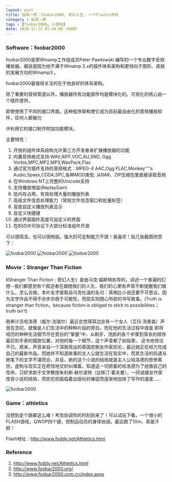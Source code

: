 ```yaml
---
layout: post
title: 每周一荐：foobar2000, 奇幻人生, 一个Flash小游戏
category : 每周一荐
tags : [foobar2000, 小游戏]
date: 2010-12-12 01:44:00 +0800
---
```


### Software：foobar2000
 
foobar2000是原Winamp工作组成员Peter Pawlowski 编写的一个专业数字音频播放器。据说是因为他不满于Winamp 2.x的插件体系架构和更倾向于图形、皮肤的发展方向的Winamp3 。

foobar2000最值得关注的在于他良好的体系架构。

除了重要的音频管道以外，播放器所有功能部件均是模块化的。可视化的核心由一个插件提供，
 
即使使用了不同的接口界面。这种程序架构使它成为目前最自由化的音频播放软件，任何人都被允
 
许利用它的接口制作附加功能模块。

主要特性：

1. 开放的组件体系结构允许第三方开发者来扩展播放器的功能 
2. 内置音频格式支持:WAV,AIFF,VOC,AU,SND, Ogg Vorbis,MPC,MP2,MP3,WavPack,Flac 
3. 通过官方插件支持的音频格式：MPEG-4 AAC,Ogg FLAC,Monkey''''s Audio,Speex,CDDA,SPC,各种MOD类型; 从RAR、ZIP压缩包里直接读取音频 
4. 在Windows NT上完整的Unicode支持 
5. 支持播放增益(ReplayGain) 
6. 低内存占用，有效处理大量的播放列表 
7. 高级文件信息处理能力（常规文件信息窗口和批量标签） 
8. 高度自定义播放列表显示 
9. 自定义快捷键 
10. 通过界面插件高度可自定义的界面
11. 在BSD许可协议下大部分标准组件开源
 
可以很简洁，也可以很绚丽。强大的可定制能力不错！我喜欢！贴几张截图欣赏下：
 
![foobar2000](/images/2010-12-12-1.jpg)
![foobar2000](/images/2010-12-12-2.jpg)
![foobar2000](/images/2010-12-12-3.jpg)
   
 
### Movie：Stranger Than Fiction
 
 《Stranger Than Fiction : 奇幻人生》是由马克·福斯特执导的，讲述一个普遍的幻想--我们都感觉有个叙述者在跟随我们的人生，我们的心里有声音不断提醒我们做什么，怎么去做。本片名字是取自马克吐温的名句：真相比小说还要不可思议，因为文学作品不得不亦步亦趋于可能性，而现实则随心所欲的书写故事。(Truth is stranger than fiction，because fiction is obliged to stick to possibilities；truth isn't)
 
税审计员哈洛德（威尔·法瑞尔）最近总觉得耳边总有一个女人（艾玛·汤普森）声音在念叨，就像是人们生活中的种种片段的旁白。而在他的生活过程中或是   即将经历的种种生活细节尽在旁白的“掌握”中，从刷牙、洗脸的各个步骤到穿衣的顺序最后到手表的摆放位置，对他的每一个细节，这个声音都了如指掌。 这令他惊诧不已。原来，声音来自一个深居简出的英国悲剧女作家凯伦，最近她正在倾力完成自己的最新作品。而她并不知道故事的主人公就生活在现实中，而其生活的际遇与她笔下的文字不谋而合，并且，她的这个小说的结局就是主人公哈洛德的悲惨离世。虚构与现实正在奇怪地交织纠缠着。知道这一切原委的哈洛德为了拯救自己的性命，只好求助于文学教授朱利斯·赫尔波特（达斯汀·霍夫曼），一同说服女作家改变小说的结局，而凯伦则面临着出版社的催促而逐渐地加快了写作的速度……

![foobar2000](/images/2010-12-12-4.jpg)
 
### Game：athletics
 
没想到走个路都这么难！考验协调性的时刻到来了！可以试玩下看。一个很小的FLASH游戏，QWOP四个键，控制运动员的身体协调。最远跑了10m，真是汗颜！
 
Flash地址：<http://www.foddy.net/Athletics.html>
 
 
### Reference
 
1. <http://www.foddy.net/Athletics.html>
2. <http://www.foobar2000.org/>
3. <http://www.foobar2000.com.cn/index.aspx>

